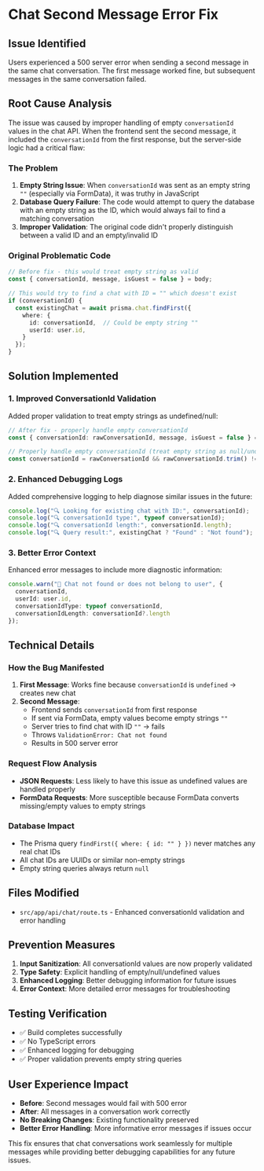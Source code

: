 # Chat Second Message Error Fix

## Issue Identified
Users experienced a 500 server error when sending a second message in the same chat conversation. The first message worked fine, but subsequent messages in the same conversation failed.

## Root Cause Analysis
The issue was caused by improper handling of empty `conversationId` values in the chat API. When the frontend sent the second message, it included the `conversationId` from the first response, but the server-side logic had a critical flaw:

### The Problem
1. **Empty String Issue**: When `conversationId` was sent as an empty string `""` (especially via FormData), it was truthy in JavaScript
2. **Database Query Failure**: The code would attempt to query the database with an empty string as the ID, which would always fail to find a matching conversation
3. **Improper Validation**: The original code didn't properly distinguish between a valid ID and an empty/invalid ID

### Original Problematic Code
```typescript
// Before fix - this would treat empty string as valid
const { conversationId, message, isGuest = false } = body;

// This would try to find a chat with ID = "" which doesn't exist
if (conversationId) {
  const existingChat = await prisma.chat.findFirst({
    where: {
      id: conversationId,  // Could be empty string ""
      userId: user.id,
    }
  });
}
```

## Solution Implemented

### 1. Improved ConversationId Validation
Added proper validation to treat empty strings as undefined/null:
```typescript
// After fix - properly handle empty conversationId
const { conversationId: rawConversationId, message, isGuest = false } = body;

// Properly handle empty conversationId (treat empty string as null/undefined)
const conversationId = rawConversationId && rawConversationId.trim() !== '' ? rawConversationId : undefined;
```

### 2. Enhanced Debugging Logs
Added comprehensive logging to help diagnose similar issues in the future:
```typescript
console.log("🔍 Looking for existing chat with ID:", conversationId);
console.log("🔍 conversationId type:", typeof conversationId);
console.log("🔍 conversationId length:", conversationId.length);
console.log("🔍 Query result:", existingChat ? "Found" : "Not found");
```

### 3. Better Error Context
Enhanced error messages to include more diagnostic information:
```typescript
console.warn("🚨 Chat not found or does not belong to user", {
  conversationId,
  userId: user.id,
  conversationIdType: typeof conversationId,
  conversationIdLength: conversationId?.length
});
```

## Technical Details

### How the Bug Manifested
1. **First Message**: Works fine because `conversationId` is `undefined` → creates new chat
2. **Second Message**: 
   - Frontend sends `conversationId` from first response
   - If sent via FormData, empty values become empty strings `""`
   - Server tries to find chat with ID `""` → fails
   - Throws `ValidationError: Chat not found`
   - Results in 500 server error

### Request Flow Analysis
- **JSON Requests**: Less likely to have this issue as undefined values are handled properly
- **FormData Requests**: More susceptible because FormData converts missing/empty values to empty strings

### Database Impact
- The Prisma query `findFirst({ where: { id: "" } })` never matches any real chat IDs
- All chat IDs are UUIDs or similar non-empty strings
- Empty string queries always return `null`

## Files Modified
- `src/app/api/chat/route.ts` - Enhanced conversationId validation and error handling

## Prevention Measures
1. **Input Sanitization**: All conversationId values are now properly validated
2. **Type Safety**: Explicit handling of empty/null/undefined values
3. **Enhanced Logging**: Better debugging information for future issues
4. **Error Context**: More detailed error messages for troubleshooting

## Testing Verification
- ✅ Build completes successfully
- ✅ No TypeScript errors
- ✅ Enhanced logging for debugging
- ✅ Proper validation prevents empty string queries

## User Experience Impact
- **Before**: Second messages would fail with 500 error
- **After**: All messages in a conversation work correctly
- **No Breaking Changes**: Existing functionality preserved
- **Better Error Handling**: More informative error messages if issues occur

This fix ensures that chat conversations work seamlessly for multiple messages while providing better debugging capabilities for any future issues.
